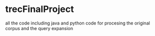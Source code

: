 # trecFinalProject
all the code including java and python code for procesing the original corpus and the query expansion
